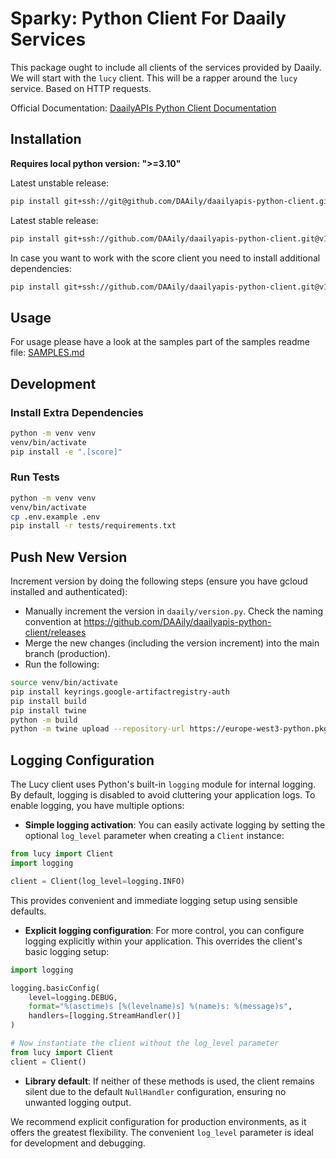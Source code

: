 # Sparky: Python Client For Daaily Services

This package ought to include all clients of the services provided by Daaily. We will start with the `lucy` client.
This will be a rapper around the `lucy` service. Based on HTTP requests.

Official Documentation: [DaailyAPIs Python Client Documentation](https://docs.google.com/document/d/1fHtorz-6bWObdFUTnX11r9TcU_Nq0AxWujec6NxcZkw/edit?tab=t.0)


## Installation

<b>Requires local python version: ">=3.10"</b>

Latest unstable release:
```bash
pip install git+ssh://git@github.com/DAAily/daailyapis-python-client.git
```

Latest stable release:
```bash
pip install git+ssh://github.com/DAAily/daailyapis-python-client.git@v1.12.37#egg=daaily
```
  
In case you want to work with the score client you need to install additional dependencies:
```bash
pip install git+ssh://github.com/DAAily/daailyapis-python-client.git@v1.12.37#egg=daaily[score]
```


## Usage
For usage please have a look at the samples part of the samples readme file: [SAMPLES.md](./SAMPLES.md)

## Development
### Install Extra Dependencies
```bash
python -m venv venv
venv/bin/activate
pip install -e ".[score]"
```

### Run Tests
```bash
python -m venv venv
venv/bin/activate
cp .env.example .env
pip install -r tests/requirements.txt
```

## Push New Version

Increment version by doing the following steps (ensure you have gcloud installed and authenticated):

- Manually increment the version in `daaily/version.py`. Check the naming convention at https://github.com/DAAily/daailyapis-python-client/releases
- Merge the new changes (including the version increment) into the main branch (production).
- Run the following:

```bash
source venv/bin/activate
pip install keyrings.google-artifactregistry-auth
pip install build
pip install twine
python -m build
python -m twine upload --repository-url https://europe-west3-python.pkg.dev/one-data-project/daailyapis-python-client/ dist/* --skip-existing
```

## Logging Configuration

The Lucy client uses Python's built-in `logging` module for internal logging. By default, logging is disabled to avoid cluttering your application logs. To enable logging, you have multiple options:

- **Simple logging activation**: You can easily activate logging by setting the optional `log_level` parameter when creating a `Client` instance:

```python
from lucy import Client
import logging

client = Client(log_level=logging.INFO)
```

This provides convenient and immediate logging setup using sensible defaults.

- **Explicit logging configuration**: For more control, you can configure logging explicitly within your application. This overrides the client's basic logging setup:

```python
import logging

logging.basicConfig(
    level=logging.DEBUG,
    format="%(asctime)s [%(levelname)s] %(name)s: %(message)s",
    handlers=[logging.StreamHandler()]
)

# Now instantiate the client without the log_level parameter
from lucy import Client
client = Client()
```

- **Library default**: If neither of these methods is used, the client remains silent due to the default `NullHandler` configuration, ensuring no unwanted logging output.

We recommend explicit configuration for production environments, as it offers the greatest flexibility. The convenient `log_level` parameter is ideal for development and debugging.

